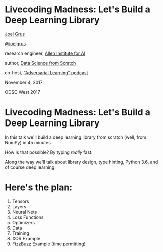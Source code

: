 # Livecoding Madness: Let's Build a Deep Learning Library

[Joel Grus](http://joelgrus.com)

[@joelgrus](https://twitter.com/joelgrus)

research engineer, [Allen Institute for AI](http://allenai.org)

author, [Data Science from Scratch](http://shop.oreilly.com/product/0636920033400.do)

co-host, ["Adversarial Learning" podcast](http://adversariallearning.com)

November 4, 2017

ODSC West 2017

# Livecoding Madness: Let's Build a Deep Learning Library

In this talk we'll build a deep learning library
from scratch (well, from NumPy) in 45 minutes.

How is that possible? By typing _really_ fast.

Along the way we'll talk about library design,
type hinting, Python 3.6, and of course deep learning.


# Here's the plan:

1. Tensors
2. Layers
3. Neural Nets
4. Loss Functions
5. Optimizers
6. Data
7. Training
8. XOR Example
9. FizzBuzz Example (time permitting)
